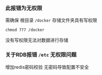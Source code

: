 ### 此报错为无权限

需确保 根目录 `/docker` 存储文件夹具有写权限

```
chmod 777 /docker
```

没有写权限无法对数据进行存储

### 关于RDB报错 `/etc` 无权限问题

增加redis密码校验 无密码导致配置不安全

